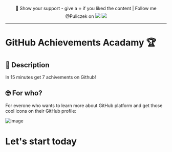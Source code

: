 <div align="center" >🤝 Show your support - give a ⭐️ if you liked the content
| Follow me @Puliczek on
 <a target="_blank" href='https://twitter.com/pulik_io'><img src='https://img.shields.io/badge/Twitter-%231DA1F2.svg?&style=flat&logo=twitter&logoColor=white'/></a>
 <a target="_blank" href='https://www.youtube.com/channel/UCaAdOBH2hnqLvEri1M7eg5Q'><img src='https://img.shields.io/badge/YouTube-%23FF0000.svg?&style=flat&logo=youtube&logoColor=white'/></a>
</div>

---

# GitHub Achievements Acadamy 🏆


## 📝 Description

In 15 minutes get 7 achivements on Github! 

## 🤓 For who?
For everone who wants to learn more about GitHub platform and get those cool icons on their GitHub profile:

![image](https://user-images.githubusercontent.com/12344862/182033658-e05f3fe8-ba44-4469-a082-99af2697d641.png)


# Let's start today






